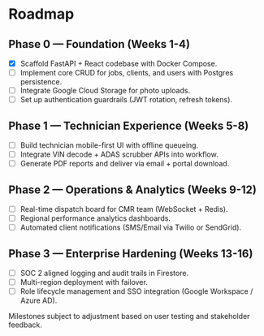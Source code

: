 ﻿# Roadmap

## Phase 0 — Foundation (Weeks 1-4)
- [x] Scaffold FastAPI + React codebase with Docker Compose.
- [ ] Implement core CRUD for jobs, clients, and users with Postgres persistence.
- [ ] Integrate Google Cloud Storage for photo uploads.
- [ ] Set up authentication guardrails (JWT rotation, refresh tokens).

## Phase 1 — Technician Experience (Weeks 5-8)
- [ ] Build technician mobile-first UI with offline queueing.
- [ ] Integrate VIN decode + ADAS scrubber APIs into workflow.
- [ ] Generate PDF reports and deliver via email + portal download.

## Phase 2 — Operations & Analytics (Weeks 9-12)
- [ ] Real-time dispatch board for CMR team (WebSocket + Redis).
- [ ] Regional performance analytics dashboards.
- [ ] Automated client notifications (SMS/Email via Twilio or SendGrid).

## Phase 3 — Enterprise Hardening (Weeks 13-16)
- [ ] SOC 2 aligned logging and audit trails in Firestore.
- [ ] Multi-region deployment with failover.
- [ ] Role lifecycle management and SSO integration (Google Workspace / Azure AD).

Milestones subject to adjustment based on user testing and stakeholder feedback.
